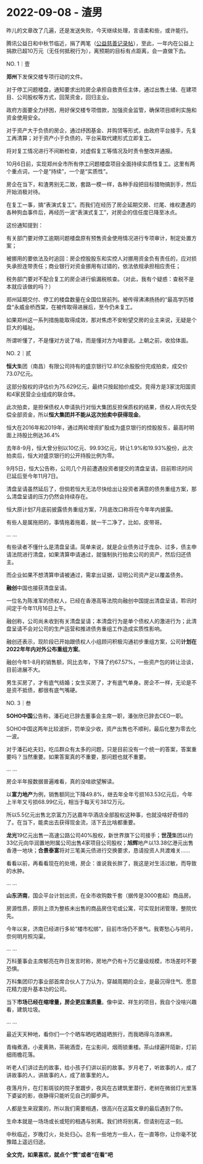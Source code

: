 # 2022-09-08 - 渣男

昨儿的文章改了几遍，还是发送失败，今天继续处理，言语柔和些，或许能行。

腾讯公益日和中秋节临近，捐了两笔（[公益慈善记录帖](http://mp.weixin.qq.com/s?__biz=MzI1MzI4MDk5NA==&mid=2247491440&idx=1&sn=23af151fac5157aa99968d6eb206d971&chksm=e9d788fddea001eb7800e177852a637fa2bc7ecc4f48260e8865de5e125d6cba532643558d86&scene=21#wechat_redirect)），至此，一年内在公益上捐款已超10万元（无任何抵税行为），离预期的目标有点距离，会一直做下去。

NO. 1｜壹

**郑州**下发保交楼专项行动的文件。

对于停工问题楼盘，通知要求出险房企承担自救责任主体，通过出售土储、在建项目、公司股权等方式，回笼资金，回归主业。

政府方面要全力纾困，用好保交楼专项借款，加强资金监管，确保项目顺利实施和资金使用安全。

对于资产大于负债的房企，通过纾困基金、并购贷等形式，由政府平台接手，先复工再清算；对于资产小于负债的，平台采取代建形式立即复工。

将对复工情况进行不间断检查，对虚假复工等情况及时责令整改并通报。

10月6日前，实现郑州全市所有停工问题楼盘项目全面持续实质性复工。这里有两个重点词，一个是“持续”，一个是“实质性”。

房企在当下，和渣男别无二致，套路一模一样，各种手段把目标猎物搞到手，然后开始消极对待。

在复工一事，搞“表演式复工”。而我们在经历了房企延期交房、烂尾、维权遭遇的各种狗血事件后，再经历一波“表演式复工”，对房企的信任度已降至冰点。

这份通知提到：

有关部门要对停工逾期问题楼盘原有预售资金使用情况进行专项审计，制定处置方案；

被挪用的要依法及时追回：房企控股股东和实控人对挪用资金负有责任的，应对损失承担连带责任；商业银行对资金挪用有过错的，依法依规承担相应责任；

税务部门要对不配合复工的房企进行偷漏税核查。（对此，我有个疑惑：查税不是本就应该做的吗？）

郑州延期交付、停工的楼盘数量在全国位居前列。被传得沸沸扬扬的“最高学历楼盘“永威金桥西棠，在被传取得进展后，至今仍未复工。

如果郑州这一系列措施能取得成效，那对焦虑不安盼望交房的业主来说，无疑是个巨大的福祉。

所谓听懂了，不是懂对方说了啥，而是懂对方为啥要说。上朝之前，收拾体面。

NO. 2｜贰

**恒大**集团（南昌）有限公司持有的盛京银行12.81亿余股股份完成拍卖，成交价73.07亿元。

这部分股权的评估价为75.629亿元，最终只按起拍价成交。竞得方是3家沈阳国资和4家民营企业组成的联合体。

此次拍卖，是担保债权人申请执行对恒大集团反担保质权的结果，债权人将优先受偿全部资金，所以**恒大集团并不能从这次拍卖中获得现金**。

恒大在2016年和2019年，通过两轮增资扩股成为盛京银行的控股股东，最高时明面上持股比例达36.4%

去年8-9月，恒大曾分别以10亿元、99.93亿元，转让1.9%和19.93%股份，此次拍卖后，恒大对盛京银行的公开持股比例为零。

9月5日，恒大公告称，公司几个月前遭遇投资者提交的清盘呈请，目前聆讯时间已延后至今年11月7日。

清盘呈请虽然延后了，但倘若恒大无法尽快给出让投资者满意的债务重组方案，那么清盘呈请的压力仍然会持续存在。

恒大原计划7月底前披露债务重组方案，7月底改口称将在今年年内披露。

有些人是属拖把的，事情拖着拖着，就一干二净了，比如，皮带哥。

... ...

有些读者不懂什么是清盘呈请。简单来说，就是企业债务过于庞杂、过多，债主申请法院进行清盘，如果清算申请通过，就强制执行拍卖公司的资产，然后归还债主。

而企业如果不想清算申请被通过，需拿出证据，证明公司资产足以覆盖债务。

**融创**中国也接获清盘呈请。

一位名为陈淮军的债权人，已经在香港高等法院向融创中国提出清盘呈请，聆讯时间定于今年11月16日上午。

融创称，公司尚未收到有关清盘呈请；本清盘行为是单个债权人的激进行为；此清盘呈请不会对公司的生产运营和推进债务重组工作造成实质性影响。

融创还表示，现阶段已开始跟债权人小组顾问积极沟通初步重组方案，公司**计划在2022年年内对外公布重组方案**。

融创今年1-8月的销售额，同比去年，下降了约67.57%，一些资产包的转让洽谈，目前进展不大。

男生买房了，才有底气结婚；女生买房了，才有底气单身。房企不一样，无论是不是资不抵债，都很有底气嘴硬。

NO. 3｜叁

**SOHO中国**公告称，潘石屹已辞去董事会主席一职，潘张欣已辞去CEO一职。

SOHO中国这两年比较波折，罚单没少收，资产出售也不顺利，最后化整为零去化一波。

对于潘石屹夫妇，吃瓜群众有太多的问题，只是目前没有一个统一的答案，答案重要吗？当然重要。如果答案真的不重要，那问题也就不重要。

... ...

房企半年报数据普遍难看，真的没啥欲望解读。

以**富力地产**为例，销售额同比下降49.8%，继去年全年亏损163.53亿元后，今年上半年又亏损68.99亿元，相当于每天亏3812万元。

所以5.5亿元出售北京富力万达嘉年华酒店全部股权这种事，也就没啥好奇怪的了。在当下，能卖出去获得现金流，活下去比啥都重要。

**龙光**19亿元出售一高速公路公司40%股权，新世界旗下公司接手；**世茂**集团以约33亿元向华润置地附属公司出售4家项目公司股权；**旭辉**地产以13.38亿港元出售香港一地块；**合景泰富**将对三笔美元债进行交换要求，恳请投资人共渡难关......

看看以前，再看看现在的处境，房企：谁说我长胖了，我这是对生活过敏，而导致的水肿。

... ...

**山东济南**，国企平台计划出资，在全市收购数千套（据传是3000套起）商品房。

房源性质，原则上须为整栋未出售的商品房住宅或公寓，可实现封闭管理，整院优先。

今年以来，济南已经进行多轮”楼市松绑“，目前市场仍不景气。我寄愁心与明月，奈何明月照沟渠。

... ...

万科董事会主席郁亮在昨日发言时称，房地产仍有十万亿量级规模，市场差时不要恐惧。

万科集团印力事业部首席合伙人丁力认为，穿越周期的企业，是最沉得住气、愿意花精力提升基本功的公司。

当下**市场已经在缩增量，房企更应重质量**。像中梁、祥生的项目，我自个没啥兴趣看，建筑垃圾。

... ...

最近天天种地，看你们一个个晒车晒吃晒娃晒旅行，而我晒得乌漆麻黑。

青梅煮酒，小麦黄熟，茶碗酒壶，在尘影间，烟雨锁重楼。茶山绿遍阡陌新，灯前细雨檐花落。

听老人们讲过去的故事，给小孩子们讲以前的故事。岁月老了，听故事的人，成了讲故事的人，讲故事的人，成了故事里的人。

夜落月升，在灯影斑驳的院子里踱步，夜风在古建筑里潜行，老树在微弱灯光里落下婆娑的影，夜静得只能听见自己的脚步声。

人都是生来寂寞的，所以我们需要相遇，很高兴在这篇文章的最后遇到了你。

生命本就是一场场或长或短的相遇与别离。我们终将别离，但请别在这一刻。

中秋临近，岁晚灯火，处处归心。总有一些地方一些人，在一直等你，让你毫不犹豫踏上遥远归途。

**全文完，如果喜欢，就点个“赞”或者“在看”吧**